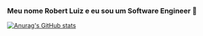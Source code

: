 ### Meu nome Robert Luiz e eu sou um Software Engineer 👋
[![Anurag's GitHub stats](https://github-readme-stats.vercel.app/api?username=robertlsc2016)](https://github.com/robertlsc2016/github-readme-stats)
<!--
**robertlsc2016/robertlsc2016** is a ✨ _special_ ✨ repository because its `README.md` (this file) appears on your GitHub profile.

Here are some ideas to get you started:

- 🔭 I’m currently working on ...
- 🌱 I’m currently learning ...
- 👯 I’m looking to collaborate on ...
- 🤔 I’m looking for help with ...
- 💬 Ask me about ...
- 📫 How to reach me: ...
- 😄 Pronouns: ...
- ⚡ Fun fact: ...
-->
